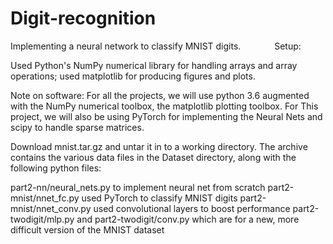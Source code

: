 # Digit-recognition
Implementing a neural network to classify MNIST digits.
    
Setup:

Used Python's NumPy numerical library for handling arrays and array operations; used matplotlib for producing figures and plots.

Note on software: For all the projects, we will use python 3.6 augmented with the NumPy numerical toolbox, the matplotlib plotting toolbox. For This project, we will also be using PyTorch for implementing the Neural Nets and scipy to handle sparse matrices.

Download mnist.tar.gz and untar it in to a working directory. The archive contains the various data files in the Dataset directory, along with the following python files:

part2-nn/neural_nets.py  to implement neural net from scratch
part2-mnist/nnet_fc.py  used PyTorch to classify MNIST digits
part2-mnist/nnet_conv.py used convolutional layers to boost performance
part2-twodigit/mlp.py and part2-twodigit/conv.py which are for a new, more difficult version of the MNIST dataset
